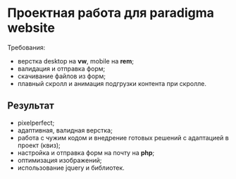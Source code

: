 # Проектная работа для paradigma website

Требования:
+ верстка desktop на <b>vw</b>, mobile на <b>rem</b>;
+ валидация и отправка форм;
+ скачивание файлов из форм;
+ плавный скролл и анимация подгрузки контента при скролле.

## Результат ##
+ pixelperfect;
+ адаптивная, валидная верстка;
+ работа с чужим кодом и внедрение готовых решений с адаптацией в проект (квиз);
+ настройка и отправка форм на почту на <b>php</b>;
+ оптимизация изображений;
+ использование jquery и библиотек.

